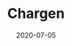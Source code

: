 ---
title: Chargen
linkTitle: Chargen
type: docs
description: Wi-fi for all!
date: 2020-07-05
weight: 500
---